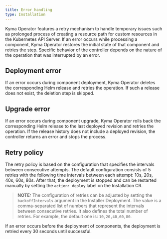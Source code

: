 ```yaml
---
title: Error handling
type: Installation
---
```


Kyma Operator features a retry mechanism to handle temporary issues such as prolonged process of creating a resource path for custom resources in the Kubernetes API Server. 
If an error occurs while processing a component, Kyma Operator restores the initial state of that component and retries the step. Specific behavior of the controller depends on the nature of the operation that was interrupted by an error.

## Deployment error

If an error occurs during component deployment, Kyma Operator deletes the corresponding Helm release and retries the operation. If such a release does not exist, the deletion step is skipped.

## Upgrade error

If an error occurs during component upgrade, Kyma Operator rolls back the corresponding Helm release to the last deployed revision and retries the operation. If the release history does not include a deployed revision, the controller returns an error and stops the process.

## Retry policy
 
The retry policy is based on the configuration that specifies the intervals between consecutive attempts. The default configuration consists of 5 retries with the following time intervals between each attempt: 10s, 20s, 40s, 60s, 80s. After that, the deployment is stopped and can be restarted manually by setting the `action: deploy` label on the Installation CR. 

> **NOTE:** The configuration of retries can be adjusted by setting the `backoffIntervals` argument in the Installer Deployment. The value is a comma-separated list of numbers that represent the intervals between consecutive retries. It also defines the total number of retries. For example, the default one is: `10,20,40,60,80`.

If an error occurs before the deployment of components, the deployment is retried every 30 seconds until successful.
